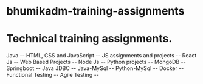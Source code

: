 # bhumikadm-training-assignments
# Technical training assignments.

Java --
HTML, CSS and JavaScript --
JS assignments and projects --
React Js --
Web Based Projects --
Node Js --
Python projects --
MongoDB --
Springboot --
Java JDBC --
Java-MySql --
Python-MySql --
Docker --
Functional Testing --
Agile Testing --
